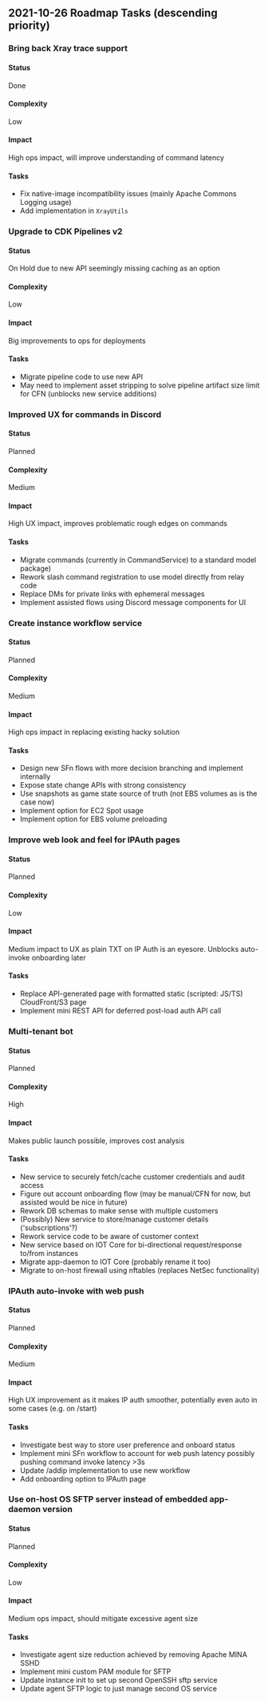## 2021-10-26 Roadmap Tasks (descending priority)

### Bring back Xray trace support

#### Status
Done

#### Complexity
Low

#### Impact
High ops impact, will improve understanding of command latency

#### Tasks
* Fix native-image incompatibility issues (mainly Apache Commons Logging usage)
* Add implementation in `XrayUtils`

### Upgrade to CDK Pipelines v2

#### Status
On Hold due to new API seemingly missing caching as an option

#### Complexity
Low

#### Impact
Big improvements to ops for deployments

#### Tasks
* Migrate pipeline code to use new API
* May need to implement asset stripping to solve pipeline artifact size limit for CFN (unblocks new service additions)

### Improved UX for commands in Discord

#### Status
Planned

#### Complexity
Medium

#### Impact
High UX impact, improves problematic rough edges on commands

#### Tasks
* Migrate commands (currently in CommandService) to a standard model package)
* Rework slash command registration to use model directly from relay code
* Replace DMs for private links with ephemeral messages
* Implement assisted flows using Discord message components for UI

### Create instance workflow service

#### Status
Planned

#### Complexity
Medium

#### Impact
High ops impact in replacing existing hacky solution

#### Tasks
* Design new SFn flows with more decision branching and implement internally
* Expose state change APIs with strong consistency
* Use snapshots as game state source of truth (not EBS volumes as is the case now)
* Implement option for EC2 Spot usage
* Implement option for EBS volume preloading

### Improve web look and feel for IPAuth pages

#### Status
Planned

#### Complexity
Low

#### Impact
Medium impact to UX as plain TXT on IP Auth is an eyesore. Unblocks auto-invoke onboarding later

#### Tasks
* Replace API-generated page with formatted static (scripted: JS/TS) CloudFront/S3 page
* Implement mini REST API for deferred post-load auth API call

### Multi-tenant bot

#### Status
Planned

#### Complexity
High

#### Impact
Makes public launch possible, improves cost analysis

#### Tasks
* New service to securely fetch/cache customer credentials and audit access
* Figure out account onboarding flow (may be manual/CFN for now, but assisted would be nice in future)
* Rework DB schemas to make sense with multiple customers
* (Possibly) New service to store/manage customer details ('subscriptions'?)
* Rework service code to be aware of customer context
* New service based on IOT Core for bi-directional request/response to/from instances
* Migrate app-daemon to IOT Core (probably rename it too)
* Migrate to on-host firewall using nftables (replaces NetSec functionality)

### IPAuth auto-invoke with web push

#### Status
Planned

#### Complexity
Medium

#### Impact
High UX improvement as it makes IP auth smoother, potentially even auto in some cases (e.g. on /start)

#### Tasks
* Investigate best way to store user preference and onboard status
* Implement mini SFn workflow to account for web push latency possibly pushing command invoke latency >3s
* Update /addip implementation to use new workflow
* Add onboarding option to IPAuth page

### Use on-host OS SFTP server instead of embedded app-daemon version

#### Status
Planned

#### Complexity
Low

#### Impact
Medium ops impact, should mitigate excessive agent size

#### Tasks
* Investigate agent size reduction achieved by removing Apache MINA SSHD
* Implement mini custom PAM module for SFTP
* Update instance init to set up second OpenSSH sftp service
* Update agent SFTP logic to just manage second OS service
